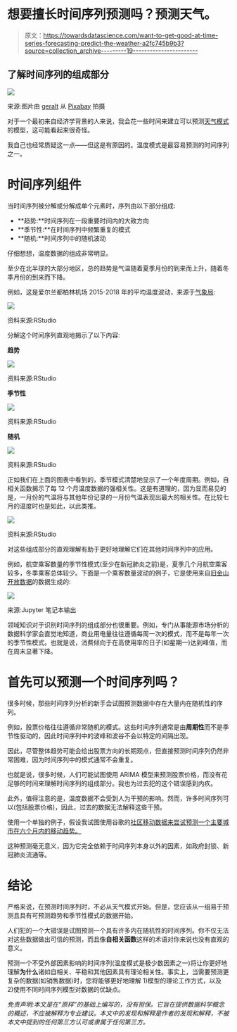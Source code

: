 # 想要擅长时间序列预测吗？预测天气。

> 原文：<https://towardsdatascience.com/want-to-get-good-at-time-series-forecasting-predict-the-weather-a2fc745b9b3?source=collection_archive---------19----------------------->

## 了解时间序列的组成部分

![](img/b6b03c0aaa6f64759a6036ecdde8fbd5.png)

来源:图片由 [geralt](https://pixabay.com/users/geralt-9301/) 从 [Pixabay](https://pixabay.com/photos/thermometer-summer-heiss-heat-sun-4294021/) 拍摄

对于一个最初来自经济学背景的人来说，我会花一些时间来建立可以预测[天气模式](https://medium.com/analytics-vidhya/sarima-forecasting-seasonal-data-with-python-and-r-2e7472dfad83)的模型，这可能看起来很奇怪。

我自己也经常质疑这一点——但这是有原因的。温度模式是最容易预测的时间序列之一。

# 时间序列组件

当时间序列被分解或分解成单个元素时，序列由以下部分组成:

*   **趋势:**时间序列在一段重要时间内的大致方向
*   **季节性:**在时间序列中频繁重复的模式
*   **随机:**时间序列中的随机波动

仔细想想，温度数据的组成非常明显。

至少在北半球的大部分地区，总的趋势是气温随着夏季月份的到来而上升，随着冬季月份的到来而下降。

例如，这是爱尔兰都柏林机场 2015-2018 年的平均温度波动，来源于[气象局](https://www.met.ie/climate/available-data/historical-data):

![](img/6dd44d63d8babcd13b98793bacf4dfa4.png)

资料来源:RStudio

分解这个时间序列直观地揭示了以下内容:

**趋势**

![](img/bed070972261b76515d6946faa25ed96.png)

资料来源:RStudio

**季节性**

![](img/d68201400d8f1ac12fd7c6d556107fa6.png)

资料来源:RStudio

**随机**

![](img/5ab617fea3583ff7740d044915efe947.png)

资料来源:RStudio

正如我们在上面的图表中看到的，季节模式清楚地显示了一个年度周期。例如，自相关函数揭示了每 12 个月温度数据的强相关性。这是有道理的，因为显而易见的是，一月份的气温将与其他年份记录的一月份气温表现出最大的相关性。在比较七月的温度时也是如此，以此类推。

![](img/ad9dfff6e7f6adf0f75e85f05d843aa1.png)

资料来源:RStudio

对这些组成部分的直观理解有助于更好地理解它们在其他时间序列中的应用。

例如，航空乘客数量的季节性模式(至少在新冠肺炎之前)是，夏季几个月航空乘客较多，冬季乘客总体较少。下面是一个乘客数量波动的例子，它是使用来自[旧金山开放数据](https://data.sfgov.org/Transportation/Air-Traffic-Passenger-Statistics/rkru-6vcg)的数据生成的:

![](img/4c87696f2938e1b29a1eef2c1b50656b.png)

来源:Jupyter 笔记本输出

领域知识对于识别时间序列的组成部分也很重要。例如，专门从事能源市场分析的数据科学家会直觉地知道，商业用电量往往遵循每周一次的模式，而不是每年一次的季节性模式。也就是说，消费倾向于在高使用率的日子(如星期一)达到峰值，而在周末显著下降。

# 首先可以预测一个时间序列吗？

很多时候，那些时间序列分析的新手会试图预测数据中存在大量内在随机性的序列。

例如，股票价格往往遵循非常随机的模式。这些时间序列通常是由**周期性**而不是季节性驱动的，因此时间序列中的波峰和波谷不会以特定的间隔出现。

因此，尽管整体趋势可能会给出股票方向的长期观点，但直接预测时间序列仍然非常困难，因为时间序列中的模式通常不会重复。

也就是说，很多时候，人们可能试图使用 ARIMA 模型来预测股票价格，而没有花足够的时间来理解时间序列的组成部分。我也为过去犯的这个错误感到内疚。

此外，值得注意的是，温度数据不会受到人为干预的影响。然而，许多时间序列可以(包括股票价格)，因此，过去的数据无法解释这些干预。

使用一个单独的例子，假设我试图使用谷歌的[社区移动数据来尝试预测一个主要城市在六个月内的移动趋势。](https://www.google.com/covid19/mobility/)

这种预测毫无意义，因为它完全依赖于时间序列本身以外的因素，如政府封锁、新冠肺炎流通等。

# 结论

严格来说，在预测时间序列时，不必从天气模式开始。但是，您应该从一组易于预测且具有可预测趋势和季节性模式的数据开始。

人们犯的一个大错误是试图预测一个具有许多内在随机性的时间序列。你不仅无法对这些数据做出可信的预测，而且像**自相关函数**这样的术语对你来说也没有直观的意义。

预测一个不受外部因素影响的时间序列(温度模式是极少数因素之一)将让你更好地理解**为什么**诸如自相关、平稳和其他因素具有理论相关性。事实上，当需要预测更复杂的数据(如销售数据)时，您将能够更好地理解 1)模型的理论工作方式，以及 2)使用不同时间序列模型对数据的优缺点。

*免责声明:本文是在“原样”的基础上编写的，没有担保。它旨在提供数据科学概念的概述，不应被解释为专业建议。本文中的发现和解释是作者的发现和解释，不被本文中提到的任何第三方认可或隶属于任何第三方。*